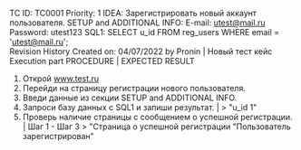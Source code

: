 TC ID: TC0001
Priority: 1
IDEA: Зарегистрировать новый аккаунт пользователя.
          SETUP and ADDITIONAL INFO:
E-mail: utest@mail.ru
Password: utest123
SQL1: SELECT u_id 
      FROM reg_users
      WHERE email = 'utest@mail.ru';  
      Revision History
Created on: 04/07/2022 by Pronin                                 | Новый тест кейс
      Execution part
PROCEDURE                                                        |     EXPECTED RESULT
1. Открой www.test.ru
2. Перейди на страницу регистрации нового пользователя.
3. Введи данные из секции SETUP and ADDITIONAL INFO.
4. Запроси базу данных с SQL1 и запиши результат.                |  > "u_id 1"
5. Проверь наличие страницы с сообщением о успешной регистрации. |  Шаг 1 - Шаг 3 > "Cтраница о успешной регистрации "Пользователь зарегистрирован"

